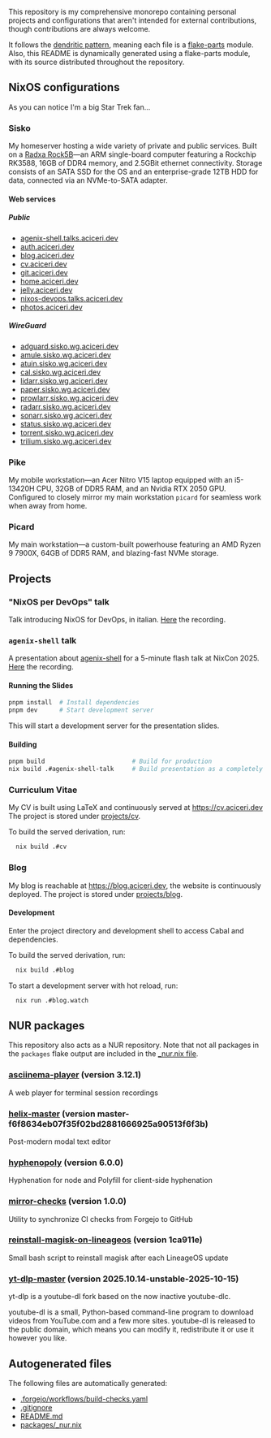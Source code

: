 This repository is my comprehensive monorepo containing personal projects
and configurations that aren't intended for external contributions,
though contributions are always welcome.

It follows the [dendritic pattern](https://github.com/mightyiam/dendritic),
meaning each file is a [flake-parts](https://flake.parts/) module.
Also, this README is dynamically generated using a flake-parts module, with its
source distributed throughout the repository.

## NixOS configurations

As you can notice I'm a big Star Trek fan...

### Sisko

My homeserver hosting a wide variety of private and public services.
Built on a [Radxa Rock5B](https://wiki.radxa.com/Rock5/hardware/5b)—an ARM single-board computer
featuring a Rockchip RK3588, 16GB of DDR4 memory, and 2.5GBit ethernet connectivity.
Storage consists of an SATA SSD for the OS and an enterprise-grade 12TB HDD for data,
connected via an NVMe-to-SATA adapter.

#### Web services

##### Public

- [agenix-shell.talks.aciceri.dev](https://agenix-shell.talks.aciceri.dev)
- [auth.aciceri.dev](https://auth.aciceri.dev)
- [blog.aciceri.dev](https://blog.aciceri.dev)
- [cv.aciceri.dev](https://cv.aciceri.dev)
- [git.aciceri.dev](https://git.aciceri.dev)
- [home.aciceri.dev](https://home.aciceri.dev)
- [jelly.aciceri.dev](https://jelly.aciceri.dev)
- [nixos-devops.talks.aciceri.dev](https://nixos-devops.talks.aciceri.dev)
- [photos.aciceri.dev](https://photos.aciceri.dev)

##### WireGuard

- [adguard.sisko.wg.aciceri.dev](https://adguard.sisko.wg.aciceri.dev)
- [amule.sisko.wg.aciceri.dev](https://amule.sisko.wg.aciceri.dev)
- [atuin.sisko.wg.aciceri.dev](https://atuin.sisko.wg.aciceri.dev)
- [cal.sisko.wg.aciceri.dev](https://cal.sisko.wg.aciceri.dev)
- [lidarr.sisko.wg.aciceri.dev](https://lidarr.sisko.wg.aciceri.dev)
- [paper.sisko.wg.aciceri.dev](https://paper.sisko.wg.aciceri.dev)
- [prowlarr.sisko.wg.aciceri.dev](https://prowlarr.sisko.wg.aciceri.dev)
- [radarr.sisko.wg.aciceri.dev](https://radarr.sisko.wg.aciceri.dev)
- [sonarr.sisko.wg.aciceri.dev](https://sonarr.sisko.wg.aciceri.dev)
- [status.sisko.wg.aciceri.dev](https://status.sisko.wg.aciceri.dev)
- [torrent.sisko.wg.aciceri.dev](https://torrent.sisko.wg.aciceri.dev)
- [trilium.sisko.wg.aciceri.dev](https://trilium.sisko.wg.aciceri.dev)

### Pike

My mobile workstation—an Acer Nitro V15 laptop equipped with an i5-13420H CPU,
32GB of DDR5 RAM, and an Nvidia RTX 2050 GPU.
Configured to closely mirror my main workstation `picard` for seamless work when away from home.

### Picard

My main workstation—a custom-built powerhouse featuring an AMD Ryzen 9 7900X,
64GB of DDR5 RAM, and blazing-fast NVMe storage.

## Projects

### "NixOS per DevOps" talk

Talk introducing NixOS for DevOps, in italian.
[Here](https://www.youtube.com/watch?v=dH3_H2ixvzg) the recording.

### `agenix-shell` talk

A presentation about [agenix-shell](https://github.com/aciceri/agenix-shell) for a 5-minute flash talk at NixCon 2025.
[Here](https://www.youtube.com/watch?v=pE3wha4jlos) the recording.

#### Running the Slides

```bash
pnpm install  # Install dependencies
pnpm dev      # Start development server
```

This will start a development server for the presentation slides.

#### Building

```bash
pnpm build                        # Build for production
nix build .#agenix-shell-talk     # Build presentation as a completely self-contained derivation
```

### Curriculum Vitae

My CV is built using LaTeX and continuously served at https://cv.aciceri.dev
The project is stored under [projects/cv](projects/cv).

To build the served derivation, run:

```bash
  nix build .#cv
```

### Blog

My blog is reachable at https://blog.aciceri.dev, the website is continuously deployed.
The project is stored under [projects/blog](projects/blog).

#### Development

Enter the project directory and development shell to access Cabal and dependencies.

To build the served derivation, run:

```bash
  nix build .#blog
```

To start a development server with hot reload, run:

```bash
  nix run .#blog.watch
```

## NUR packages

This repository also acts as a NUR repository. Note that not all packages in the `packages`
flake output are included in the [\_nur.nix file](packages/_nur.nix).

### [asciinema-player](packages/asciinema-player/_package.nix) (version 3.12.1)

A web player for terminal session recordings

### [helix-master](packages/helix-master/_package.nix) (version master-f6f8634eb07f35f02bd2881666925a90513f6f3b)

Post-modern modal text editor

### [hyphenopoly](packages/hyphenopoly/_package.nix) (version 6.0.0)

Hyphenation for node and Polyfill for client-side hyphenation

### [mirror-checks](packages/mirror-checks/_package.nix) (version 1.0.0)

Utility to synchronize CI checks from Forgejo to GitHub

### [reinstall-magisk-on-lineageos](packages/reinstall-magisk-on-lineageos/_package.nix) (version 1ca911e)

Small bash script to reinstall magisk after each LineageOS update

### [yt-dlp-master](packages/yt-dlp-master/_package.nix) (version 2025.10.14-unstable-2025-10-15)

yt-dlp is a youtube-dl fork based on the now inactive youtube-dlc.

youtube-dl is a small, Python-based command-line program
to download videos from YouTube.com and a few more sites.
youtube-dl is released to the public domain, which means
you can modify it, redistribute it or use it however you like.

## Autogenerated files

The following files are automatically generated:

- [.forgejo/workflows/build-checks.yaml](.forgejo/workflows/build-checks.yaml)
- [.gitignore](.gitignore)
- [README.md](README.md)
- [packages/\_nur.nix](packages/_nur.nix)
